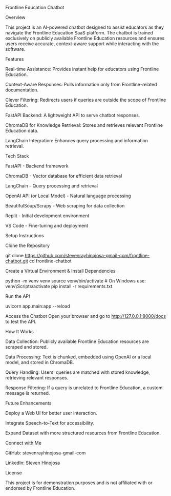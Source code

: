 Frontline Education Chatbot

Overview

This project is an AI-powered chatbot designed to assist educators as they navigate the Frontline Education SaaS platform. The chatbot is trained exclusively on publicly available Frontline Education resources and ensures users receive accurate, context-aware support while interacting with the software.

Features

Real-time Assistance: Provides instant help for educators using Frontline Education.

Context-Aware Responses: Pulls information only from Frontline-related documentation.

Clever Filtering: Redirects users if queries are outside the scope of Frontline Education.

FastAPI Backend: A lightweight API to serve chatbot responses.

ChromaDB for Knowledge Retrieval: Stores and retrieves relevant Frontline Education data.

LangChain Integration: Enhances query processing and information retrieval.

Tech Stack

FastAPI - Backend framework

ChromaDB - Vector database for efficient data retrieval

LangChain - Query processing and retrieval

OpenAI API (or Local Model) - Natural language processing

BeautifulSoup/Scrapy - Web scraping for data collection

Replit - Initial development environment

VS Code - Fine-tuning and deployment

Setup Instructions

Clone the Repository

git clone https://github.com/stevenrayhinojosa-gmail-com/frontline-chatbot.git
cd frontline-chatbot

Create a Virtual Environment & Install Dependencies

python -m venv venv
source venv/bin/activate  # On Windows use: venv\Scripts\activate
pip install -r requirements.txt

Run the API

uvicorn app.main:app --reload

Access the Chatbot
Open your browser and go to http://127.0.0.1:8000/docs to test the API.

How It Works

Data Collection: Publicly available Frontline Education resources are scraped and stored.

Data Processing: Text is chunked, embedded using OpenAI or a local model, and stored in ChromaDB.

Query Handling: Users' queries are matched with stored knowledge, retrieving relevant responses.

Response Filtering: If a query is unrelated to Frontline Education, a custom message is returned.

Future Enhancements

Deploy a Web UI for better user interaction.

Integrate Speech-to-Text for accessibility.

Expand Dataset with more structured resources from Frontline Education.

Connect with Me

GitHub: stevenrayhinojosa-gmail-com

LinkedIn: Steven Hinojosa

License

This project is for demonstration purposes and is not affiliated with or endorsed by Frontline Education.

